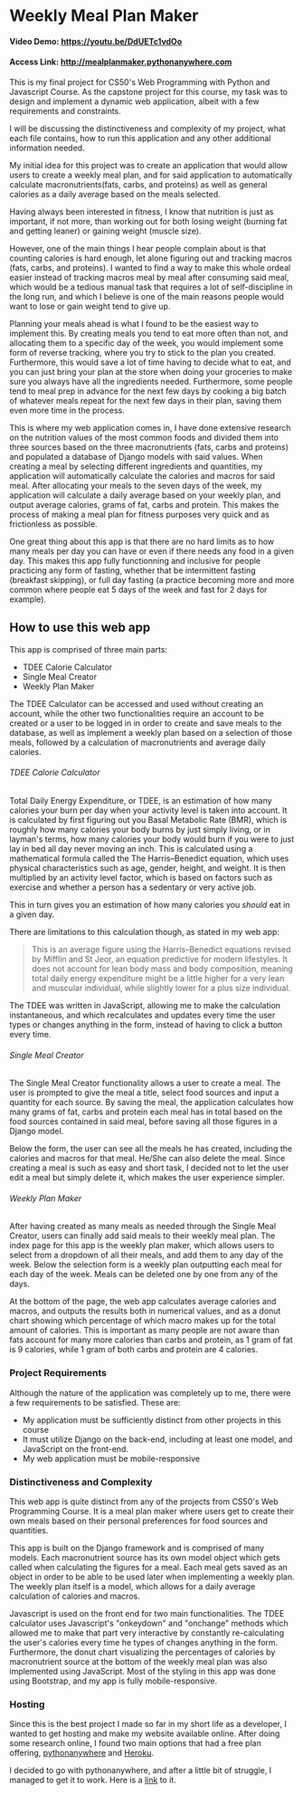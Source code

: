 # Weekly Meal Plan Maker

#### Video Demo:  <https://youtu.be/DdUETc1vdOo>

#### Access Link: <http://mealplanmaker.pythonanywhere.com>

This is my final project for CS50's Web Programming with Python and Javascript Course.
As the capstone project for this course, my task was to design and implement a dynamic web application, albeit with a few requirements and constraints.

I will be discussing the distinctiveness and complexity of my project, what each file contains, how to run this application and any other additional information needed.

My initial idea for this project was to create an application that would allow users to create a weekly meal plan, and for said application to automatically calculate macronutrients(fats, carbs, and proteins) as well as general calories as a daily average based on the meals selected. 

Having always been interested in fitness, I know that nutrition is just as important, if not more, than working out for both losing weight (burning fat and getting leaner) or gaining weight (muscle size).

However, one of the main things I hear people complain about is that counting calories is hard enough, let alone figuring out and tracking macros (fats, carbs, and proteins). I wanted to find a way to make this whole ordeal easier instead of tracking macros meal by meal after consuming said meal, which would be a tedious manual task that requires a lot of self-discipline in the long run, and which I believe is one of the main reasons people would want to lose or gain weight tend to give up. 

Planning your meals ahead is what I found to be the easiest way to implement this. By creating meals you tend to eat more often than not, and allocating them to a specific day of the week, you would implement some form of reverse tracking, where you try to stick to the plan you created. Furthermore, this would save a lot of time having to decide what to eat, and you can just bring your plan at the store when doing your groceries to make sure you always have all the ingredients needed. 
Furthermore, some people tend to meal prep in advance for the next few days by cooking a big batch of whatever meals repeat for the next few days in their plan, saving them even more time in the process.

This is where my web application comes in, I have done extensive research on the nutrition values of the most common foods and divided them into three sources based on the three macronutrients (fats, carbs and proteins) and populated a database of Django models with said values. When creating a meal by selecting different ingredients and quantities, my application will automatically calculate the calories and macros for said meal. 
After allocating your meals to the seven days of the week, my application will calculate a daily average based on your weekly plan, and output average calories, grams of fat, carbs and protein. This makes the process of making a meal plan for fitness purposes very quick and as frictionless as possible.

One great thing about this app is that there are no hard limits as to how many meals per day you can have or even if there needs any food in a given day. This makes this app fully functionning and inclusive for people practicing any form of fasting, whether that be intermittent fasting (breakfast skipping), or full day fasting (a practice becoming more and more common where people eat 5 days of the week and fast for 2 days for example). 

## How to use this web app

This app is comprised of three main parts:

- TDEE Calorie Calculator
- Single Meal Creator
- Weekly Plan Maker

The TDEE Calculator can be accessed and used without creating an account, while the other two functionalities require an account to be created or a user to be logged in in order to create and save meals to the database, as well as implement a weekly plan based on a selection of those meals, followed by a calculation of macronutrients and average daily calories.

###### TDEE Calorie Calculator

Total Daily Energy Expenditure, or TDEE, is an estimation of how many calories your burn per day when your activity level is taken into account. 
It is calculated by first figuring out you Basal Metabolic Rate (BMR), which is roughly how many calories your body burns by just simply living, or in layman's terms, how many calories your body would burn if you were to just lay in bed all day never moving an inch. 
This is calculated using a mathematical formula called the The Harris–Benedict equation, which uses physical characteristics such as age, gender, height, and weight. 
It is then multiplied by an activity level factor, which is based on factors such as exercise and whether a person has a sedentary or very active job.

This in turn gives you an estimation of how many calories you *should* eat in a given day.

There are limitations to this calculation though, as stated in my web app:
> This is an average figure using the Harris–Benedict equations revised by Mifflin and St Jeor, an equation predictive for modern lifestyles. It does not account for lean body mass and body composition, meaning total daily energy expenditure might be a little higher for a very lean and muscular individual, while slightly lower for a plus size individual.

The TDEE was written in JavaScript, allowing me to make the calculation instantaneous, and which recalculates and updates every time the user types or changes anything in the form, instead of having to click a button every time.

###### Single Meal Creator

The Single Meal Creator functionality allows a user to create a meal. 
The user is prompted to give the meal a title, select food sources and input a quantity for each source.
By saving the meal, the application calculates how many grams of fat, carbs and protein each meal has in total based on the food sources contained in said meal, before saving all those figures in a Django model.

Below the form, the user can see all the meals he has created, including the calories and macros for that meal. He/She can also delete the meal. Since creating a meal is such as easy and short task, I decided not to let the user edit a meal but simply delete it, which makes the user experience simpler.

###### Weekly Plan Maker

After having created as many meals as needed through the Single Meal Creator, users can finally add said meals to their weekly meal plan. 
The index page for this app is the weekly plan maker, which allows users to select from a dropdown of all their meals, and add them to any day of the week.
Below the selection form is a weekly plan outputting each meal for each day of the week. Meals can be deleted one by one from any of the days.

At the bottom of the page, the web app calculates average calories and macros, and outputs the results both in numerical values, and as a donut chart showing which percentage of which macro makes up for the total amount of calories. This is important as many people are not aware than fats account for many more calories than carbs and protein, as 1 gram of fat is 9 calories, while 1 gram of both carbs and protein are 4 calories.

### Project Requirements

Although the nature of the application was completely up to me, there were a few requirements to be satisfied. These are:

- My application must be sufficiently distinct from other projects in this course
- It must utilize Django on the back-end, including at least one model, and JavaScript on the front-end.
- My web application must be mobile-responsive

### Distinctiveness and Complexity

This web app is quite distinct from any of the projects from CS50's Web Programming Course. It is a meal plan maker where users get to create their own meals based on their personal preferences for food sources and quantities. 

This app is built on the Django framework and is comprised of many models. Each macronutrient source has its own model object which gets called when calculating the figures for a meal. Each meal gets saved as an object in order to be able to be used later when implementing a weekly plan. The weekly plan itself is a model, which allows for a daily average calculation of calories and macros.

Javascript is used on the front end for two main functionalities. The TDEE calculator uses Javascript's "onkeydown" and "onchange" methods which allowed me to make that part very interactive by constantly re-calculating the user's calories every time he types of changes anything in the form.
Furthermore, the donut chart visualizing the percentages of calories by macronutrient source at the bottom of the weekly meal plan was also implemented using JavaScript.
Most of the styling in this app was done using Bootstrap, and my app is fully mobile-responsive.


### Hosting

Since this is the best project I made so far in my short life as a developer, I wanted to get hosting and make my website available online. 
After doing some research online, I found two main options that had a free plan offering, [pythonanywhere](https://www.pythonanywhere.com/) and [Heroku](https://www.heroku.com/).

I decided to go with pythonanywhere, and after a little bit of struggle, I managed to get it to work.
Here is a [link](http://mealplanmaker.pythonanywhere.com/) to it.



